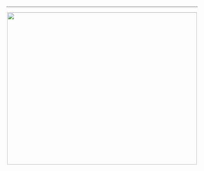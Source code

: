 
<hr>
<div align="center">


<div align="center"><img width="500" height="400" padding-left="60px" src="https://1.bp.blogspot.com/-r0IC5MUtPQg/X58h06D6T0I/AAAAAAAABRU/ePnoketrkG4O_tvR4BGursFbbbXbbzmTACLcBGAsYHQ/s16000/agifcolossalsphere2.gif" /></div>


